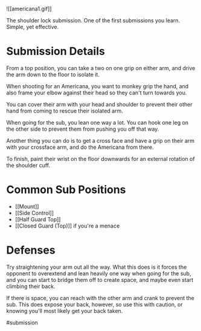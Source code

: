 ![[americana1.gif]]

The shoulder lock submission. One of the first submissions you learn. Simple, yet effective.

# Submission Details

From a top position, you can take a two on one grip on either arm, and drive the arm down to the floor to isolate it.

When shooting for an Americana, you want to monkey grip the hand, and also frame your elbow against their head so they can't turn towards you.

You can cover their arm with your head and shoulder to prevent their other hand from coming to rescue their isolated arm.

When going for the sub, you lean one way a lot. You can hook one leg on the other side to prevent them from pushing you off that way. 

Another thing you can do is to get a cross face and have a grip on their arm with your crossface arm, and do the Americana from there.

To finish, paint their wrist on the floor downwards for an external rotation of the shoulder cuff.

# Common Sub Positions

- [[Mount]]
- [[Side Control]]
- [[Half Guard Top]]
- [[Closed Guard (Top)]] if you're a menace

# Defenses

Try straightening your arm out all the way. What this does is it forces the opponent to overextend and lean heavily one way when going for the sub, and you can start to bridge them off to create space, and maybe even start climbing their back.

If there is space, you can reach with the other arm and crank to prevent the sub. This does expose your back, however, so use this with caution, or knowing you'll most likely get your back taken.




#submission 